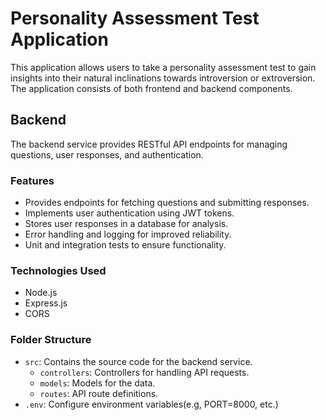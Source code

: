 # Personality Assessment Test Application

This application allows users to take a personality assessment test to gain insights into their natural inclinations towards introversion or extroversion. The application consists of both frontend and backend components.

## Backend

The backend service provides RESTful API endpoints for managing questions, user responses, and authentication.

### Features

- Provides endpoints for fetching questions and submitting responses.
- Implements user authentication using JWT tokens.
- Stores user responses in a database for analysis.
- Error handling and logging for improved reliability.
- Unit and integration tests to ensure functionality.

### Technologies Used

- Node.js
- Express.js
- CORS

### Folder Structure

- `src`: Contains the source code for the backend service.
  - `controllers`: Controllers for handling API requests.
  - `models`: Models for the data.
  - `routes`: API route definitions.
- `.env`: Configure environment variables(e.g, PORT=8000, etc.)
